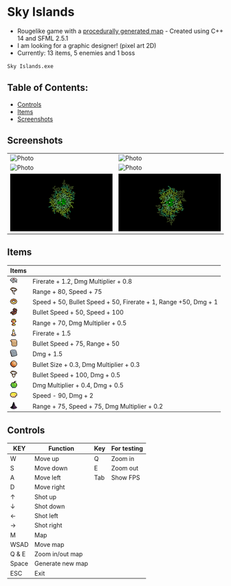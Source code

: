 # Sky Islands

- Rougelike game with a [procedurally generated map][generator] - Created using C++ 14 and SFML 2.5.1
- I am looking for a graphic designer! (pixel art 2D)
- Currently: 13 items, 5 enemies and 1 boss

```sh
Sky Islands.exe
```

## Table of Contents:

- [Controls](#controls)
- [Items](#items)
- [Screenshots](#screenshots)

## Screenshots
| | |
| ------ | ------ |
| ![Photo](https://github.com/Clwmm/SkyIslandsGame/blob/main/Sky%20Islands%20Beta%203.0/res/graphics/1.gif) | ![Photo](https://github.com/Clwmm/SkyIslandsGame/blob/main/Sky%20Islands%20Beta%203.0/res/graphics/2.gif) |
| ![Photo](https://github.com/Clwmm/SkyIslandsGame/blob/main/Sky%20Islands%20Beta%203.0/res/graphics/3.gif) | ![Photo](https://github.com/Clwmm/SkyIslandsGame/blob/main/Sky%20Islands%20Beta%203.0/res/graphics/4.gif) |
| ![Photo](https://github.com/Clwmm/SkyIslandsGame/blob/main/Sky%20Islands%20Beta%203.0/res/graphics/5.png) | ![Photo](https://github.com/Clwmm/SkyIslandsGame/blob/main/Sky%20Islands%20Beta%203.0/res/graphics/6.png) |

## Items
| Items |  | 
| ------ | ------ |
| ![Photo](https://github.com/Clwmm/SkyIslandsGame/blob/main/Sky%20Islands%20Beta%203.0/res/graphics/items/item0.png) | Firerate + 1.2, Dmg Multiplier + 0.8 |
| ![Photo](https://github.com/Clwmm/SkyIslandsGame/blob/main/Sky%20Islands%20Beta%203.0/res/graphics/items/item1.png) | Range + 80, Speed + 75 |
| ![Photo](https://github.com/Clwmm/SkyIslandsGame/blob/main/Sky%20Islands%20Beta%203.0/res/graphics/items/item2.png) | Speed + 50, Bullet Speed + 50, Firerate + 1, Range +50, Dmg + 1 |
| ![Photo](https://github.com/Clwmm/SkyIslandsGame/blob/main/Sky%20Islands%20Beta%203.0/res/graphics/items/item3.png) | Bullet Speed + 50, Speed + 100 |
| ![Photo](https://github.com/Clwmm/SkyIslandsGame/blob/main/Sky%20Islands%20Beta%203.0/res/graphics/items/item4.png) | Range + 70, Dmg Multiplier + 0.5 |
| ![Photo](https://github.com/Clwmm/SkyIslandsGame/blob/main/Sky%20Islands%20Beta%203.0/res/graphics/items/item5.png) | Firerate + 1.5 |
| ![Photo](https://github.com/Clwmm/SkyIslandsGame/blob/main/Sky%20Islands%20Beta%203.0/res/graphics/items/item6.png) | Bullet Speed + 75, Range + 50 |
| ![Photo](https://github.com/Clwmm/SkyIslandsGame/blob/main/Sky%20Islands%20Beta%203.0/res/graphics/items/item7.png) | Dmg + 1.5 |
| ![Photo](https://github.com/Clwmm/SkyIslandsGame/blob/main/Sky%20Islands%20Beta%203.0/res/graphics/items/item8.png) | Bullet Size + 0.3, Dmg Multiplier + 0.3 |
| ![Photo](https://github.com/Clwmm/SkyIslandsGame/blob/main/Sky%20Islands%20Beta%203.0/res/graphics/items/item9.png) | Bullet Speed + 100, Dmg + 0.5 |
| ![Photo](https://github.com/Clwmm/SkyIslandsGame/blob/main/Sky%20Islands%20Beta%203.0/res/graphics/items/item10.png) | Dmg Multiplier + 0.4, Dmg + 0.5 |
| ![Photo](https://github.com/Clwmm/SkyIslandsGame/blob/main/Sky%20Islands%20Beta%203.0/res/graphics/items/item11.png) | Speed - 90, Dmg + 2 |
| ![Photo](https://github.com/Clwmm/SkyIslandsGame/blob/main/Sky%20Islands%20Beta%203.0/res/graphics/items/item12.png) | Range + 75, Speed + 75, Dmg Multiplier + 0.2 |

## Controls
| KEY | Function | Key | For testing |
| ------ | ------ | ------ | ------ |
| W | Move up | Q | Zoom in |
| S | Move down | E | Zoom out |
| A | Move left | Tab | Show FPS |
| D | Move right |
| ↑ | Shot up |
| ↓ | Shot down |
| ← | Shot left |
| → | Shot right |
| M | Map |
| WSAD | Move map |
| Q & E | Zoom in/out map |
| Space | Generate new map |
| ESC | Exit |

[generator]: https://github.com/Clwmm/ProceduralMapGenerator
